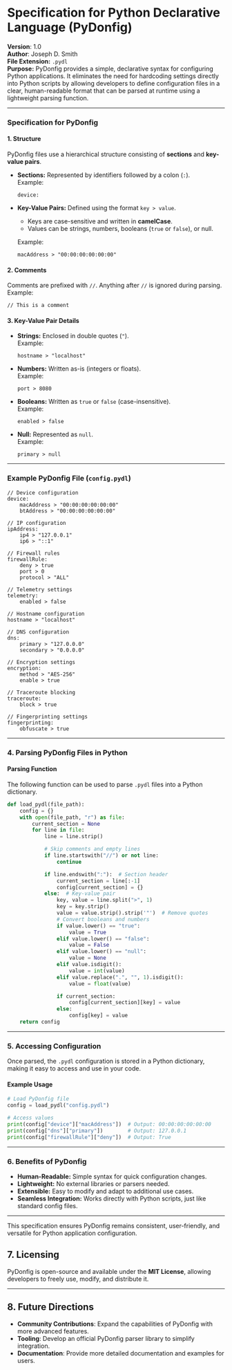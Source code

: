 # **Specification for Python Declarative Language (PyDonfig)**  
**Version**: 1.0  
**Author**: Joseph D. Smith  
**File Extension:** `.pydl`  
**Purpose:** PyDonfig provides a simple, declarative syntax for configuring Python applications. It eliminates the need for hardcoding settings directly into Python scripts by allowing developers to define configuration files in a clear, human-readable format that can be parsed at runtime using a lightweight parsing function.

---

### **Specification for PyDonfig**

#### **1. Structure**
PyDonfig files use a hierarchical structure consisting of **sections** and **key-value pairs**.  

- **Sections:** Represented by identifiers followed by a colon (`:`).  
  Example:  
  ```pydl
  device:
  ```
- **Key-Value Pairs:** Defined using the format `key > value`.  
  - Keys are case-sensitive and written in **camelCase**.  
  - Values can be strings, numbers, booleans (`true` or `false`), or null.  

  Example:  
  ```pydl
  macAddress > "00:00:00:00:00:00"
  ```

#### **2. Comments**
Comments are prefixed with `//`. Anything after `//` is ignored during parsing.  
Example:  
```pydl
// This is a comment
```

#### **3. Key-Value Pair Details**
- **Strings:** Enclosed in double quotes (`"`).  
  Example:  
  ```pydl
  hostname > "localhost"
  ```
- **Numbers:** Written as-is (integers or floats).  
  Example:  
  ```pydl
  port > 8080
  ```
- **Booleans:** Written as `true` or `false` (case-insensitive).  
  Example:  
  ```pydl
  enabled > false
  ```
- **Null:** Represented as `null`.  
  Example:  
  ```pydl
  primary > null
  ```

---

### **Example PyDonfig File (`config.pydl`)**

```pydl
// Device configuration
device:
    macAddress > "00:00:00:00:00:00"
    btAddress > "00:00:00:00:00:00"

// IP configuration
ipAddress:
    ip4 > "127.0.0.1"
    ip6 > "::1"

// Firewall rules
firewallRule:
    deny > true
    port > 0
    protocol > "ALL"

// Telemetry settings
telemetry:
    enabled > false

// Hostname configuration
hostname > "localhost"

// DNS configuration
dns:
    primary > "127.0.0.0"
    secondary > "0.0.0.0"

// Encryption settings
encryption:
    method > "AES-256"
    enable > true

// Traceroute blocking
traceroute:
    block > true

// Fingerprinting settings
fingerprinting:
    obfuscate > true
```

---

### **4. Parsing PyDonfig Files in Python**

#### **Parsing Function**
The following function can be used to parse `.pydl` files into a Python dictionary.

```python
def load_pydl(file_path):
    config = {}
    with open(file_path, "r") as file:
        current_section = None
        for line in file:
            line = line.strip()

            # Skip comments and empty lines
            if line.startswith("//") or not line:
                continue

            if line.endswith(":"):  # Section header
                current_section = line[:-1]
                config[current_section] = {}
            else:  # Key-value pair
                key, value = line.split(">", 1)
                key = key.strip()
                value = value.strip().strip('"')  # Remove quotes
                # Convert booleans and numbers
                if value.lower() == "true":
                    value = True
                elif value.lower() == "false":
                    value = False
                elif value.lower() == "null":
                    value = None
                elif value.isdigit():
                    value = int(value)
                elif value.replace(".", "", 1).isdigit():
                    value = float(value)

                if current_section:
                    config[current_section][key] = value
                else:
                    config[key] = value
    return config
```

---

### **5. Accessing Configuration**

Once parsed, the `.pydl` configuration is stored in a Python dictionary, making it easy to access and use in your code.

#### **Example Usage**
```python
# Load PyDonfig file
config = load_pydl("config.pydl")

# Access values
print(config["device"]["macAddress"])  # Output: 00:00:00:00:00:00
print(config["dns"]["primary"])        # Output: 127.0.0.1
print(config["firewallRule"]["deny"])  # Output: True
```

---

### **6. Benefits of PyDonfig**
- **Human-Readable:** Simple syntax for quick configuration changes.
- **Lightweight:** No external libraries or parsers needed.
- **Extensible:** Easy to modify and adapt to additional use cases.
- **Seamless Integration:** Works directly with Python scripts, just like standard config files.

---

This specification ensures PyDonfig remains consistent, user-friendly, and versatile for Python application configuration.

## **7. Licensing**  
PyDonfig is open-source and available under the **MIT License**, allowing developers to freely use, modify, and distribute it.

---

## **8. Future Directions**  
- **Community Contributions**: Expand the capabilities of PyDonfig with more advanced features.  
- **Tooling**: Develop an official PyDonfig parser library to simplify integration.  
- **Documentation**: Provide more detailed documentation and examples for users.
